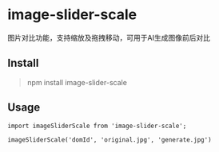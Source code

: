 # image-slider-scale
图片对比功能，支持缩放及拖拽移动，可用于AI生成图像前后对比
## Install
> npm install image-slider-scale

## Usage
```
import imageSliderScale from 'image-slider-scale';

imageSliderScale('domId', 'original.jpg', 'generate.jpg')
``` 
